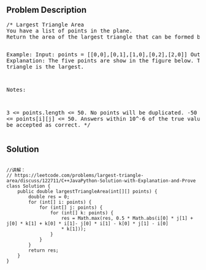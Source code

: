 <!--
<style>
  body { font-family: Arial, sans-serif; }
  .container {{ max-width: 100%; margin: 0 auto; padding: 10px; }}
  .comment-block { max-width: 30%; background-color: #f9f9f9; padding: 10px; border-left: 5px solid #ccc; overflow-wrap: break-word; white-space: pre-wrap; }
  .code-block { background-color: #f4f4f4; padding: 10px; border: 1px solid #ddd; overflow-wrap: break-word; white-space: pre-wrap; }
</style>
-->

<div class='container'>
<h2>Problem Description</h2>
<div class='comment-block'>
<pre>
/* Largest Triangle Area
You have a list of points in the plane. 
Return the area of the largest triangle that can be formed by any 3 of the points.

Example:
Input: points = [[0,0],[0,1],[1,0],[0,2],[2,0]]
Output: 2
Explanation: 
The five points are show in the figure below. The red triangle is the largest.


Notes:

3 <= points.length <= 50.
No points will be duplicated.
 -50 <= points[i][j] <= 50.
Answers within 10^-6 of the true value will be accepted as correct.
*/
</pre>
</div>

<h2>Solution</h2>
<div class='code-block'>
<pre><code class='language-java'>
//讲解： 
// https://leetcode.com/problems/largest-triangle-area/discuss/122711/C++JavaPython-Solution-with-Explanation-and-Prove
class Solution {
    public double largestTriangleArea(int[][] points) {
        double res = 0;
        for (int[] i: points) {
            for (int[] j: points) {
                for (int[] k: points) {
                    res = Math.max(res, 0.5 * Math.abs(i[0] * j[1] + j[0] * k[1] + k[0] * i[1]- j[0] * i[1] - k[0] * j[1] - i[0]
                    * k[1]));
                }
            }            
        }
        return res;       
    }
}</code></pre>
</div>
</div>
